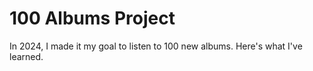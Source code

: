 # 100 Albums Project

In 2024, I made it my goal to listen to 100 new albums. Here's what I've learned. 

